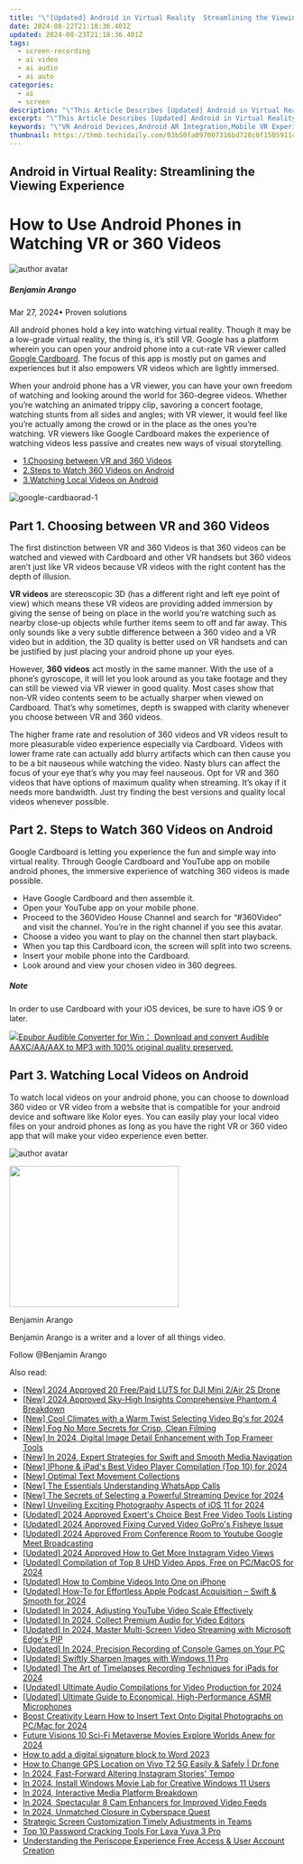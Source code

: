 ```yaml
---
title: "\"[Updated] Android in Virtual Reality  Streamlining the Viewing Experience for 2024\""
date: 2024-08-22T21:18:36.401Z
updated: 2024-08-23T21:18:36.401Z
tags: 
  - screen-recording
  - ai video
  - ai audio
  - ai auto
categories: 
  - ai
  - screen
description: "\"This Article Describes [Updated] Android in Virtual Reality: Streamlining the Viewing Experience for 2024\""
excerpt: "\"This Article Describes [Updated] Android in Virtual Reality: Streamlining the Viewing Experience for 2024\""
keywords: "\"VR Android Devices,Android AR Integration,Mobile VR Experiences,Android HMDs (Head-Mounted Displays),Streamlined VR Viewing,Virtual Reality on Android,Enhanced VR Interface\""
thumbnail: https://thmb.techidaily.com/03b50fa097007316bd728c0f1505911c6985b5446ee8e6c9838cd48c592632a7.png
---
```


## Android in Virtual Reality: Streamlining the Viewing Experience

# How to Use Android Phones in Watching VR or 360 Videos

![author avatar](https://images.wondershare.com/filmora/article-images/benjamin-arango-author.jpg)

##### Benjamin Arango

 Mar 27, 2024• Proven solutions

All android phones hold a key into watching virtual reality. Though it may be a low-grade virtual reality, the thing is, it’s still VR. Google has a platform wherein you can open your android phone into a cut-rate VR viewer called [Google Cardboard](https://tools.techidaily.com/wondershare/filmora/download/). The focus of this app is mostly put on games and experiences but it also empowers VR videos which are lightly immersed.

When your android phone has a VR viewer, you can have your own freedom of watching and looking around the world for 360-degree videos. Whether you’re watching an animated trippy clip, savoring a concert footage, watching stunts from all sides and angles; with VR viewer, it would feel like you’re actually among the crowd or in the place as the ones you’re watching. VR viewers like Google Cardboard makes the experience of watching videos less passive and creates new ways of visual storytelling.

* [1.Choosing between VR and 360 Videos](#part1)
* [2.Steps to Watch 360 Videos on Android](#part2)
* [3.Watching Local Videos on Android](#part3)

![google-cardbaorad-1](https://images.wondershare.com/filmora/resource/google-cardbaorad-1.jpg)

## Part 1\. Choosing between VR and 360 Videos

The first distinction between VR and 360 Videos is that 360 videos can be watched and viewed with Cardboard and other VR handsets but 360 videos aren’t just like VR videos because VR videos with the right content has the depth of illusion.

**VR videos** are stereoscopic 3D (has a different right and left eye point of view) which means these VR videos are providing added immersion by giving the sense of being on place in the world you’re watching such as nearby close-up objects while further items seem to off and far away. This only sounds like a very subtle difference between a 360 video and a VR video but in addition, the 3D quality is better used on VR handsets and can be justified by just placing your android phone up your eyes.

However, **360 videos** act mostly in the same manner. With the use of a phone’s gyroscope, it will let you look around as you take footage and they can still be viewed via VR viewer in good quality. Most cases show that non-VR video contents seem to be actually sharper when viewed on Cardboard. That’s why sometimes, depth is swapped with clarity whenever you choose between VR and 360 videos.

The higher frame rate and resolution of 360 videos and VR videos result to more pleasurable video experience especially via Cardboard. Videos with lower frame rate can actually add blurry artifacts which can then cause you to be a bit nauseous while watching the video. Nasty blurs can affect the focus of your eye that’s why you may feel nauseous. Opt for VR and 360 videos that have options of maximum quality when streaming. It’s okay if it needs more bandwidth. Just try finding the best versions and quality local videos whenever possible.

## Part 2\. Steps to Watch 360 Videos on Android

Google Cardboard is letting you experience the fun and simple way into virtual reality. Through Google Cardboard and YouTube app on mobile android phones, the immersive experience of watching 360 videos is made possible.

* Have Google Cardboard and then assemble it.
* Open your YouTube app on your mobile phone.
* Proceed to the 360Video House Channel and search for “#360Video” and visit the channel. You’re in the right channel if you see this avatar.
* Choose a video you want to play on the channel then start playback.
* When you tap this Cardboard icon, the screen will split into two screens.
* Insert your mobile phone into the Cardboard.
* Look around and view your chosen video in 360 degrees.

##### Note

In order to use Cardboard with your iOS devices, be sure to have iOS 9 or later.

<!-- affiliate ads begin -->
<a href="https://secure.2checkout.com/order/checkout.php?PRODS=4708689&QTY=1&AFFILIATE=108875&CART=1"><img src="https://www.epubor.com/images/uppic/audible-converter-interface.png" border="0">Epubor Audible Converter for Win： Download and convert Audible AAXC/AA/AAX to MP3 with 100% original quality preserved.</a>
<!-- affiliate ads end -->
## Part 3\. Watching Local Videos on Android

To watch local videos on your android phone, you can choose to download 360 video or VR video from a website that is compatible for your android device and software like Kolor eyes. You can easily play your local video files on your android phones as long as you have the right VR or 360 video app that will make your video experience even better.

![author avatar](https://images.wondershare.com/filmora/article-images/benjamin-arango-author.jpg)

<!-- affiliate ads begin -->
<a href="https://printrendy.pxf.io/c/5597632/1453721/17020" target="_top" id="1453721"><img src="//a.impactradius-go.com/display-ad/17020-1453721" border="0" alt="" width="300" height="250"/></a><img height="0" width="0" src="https://imp.pxf.io/i/5597632/1453721/17020" style="position:absolute;visibility:hidden;" border="0" />
<!-- affiliate ads end -->
Benjamin Arango

Benjamin Arango is a writer and a lover of all things video.

Follow @Benjamin Arango


<ins class="adsbygoogle"
     style="display:block"
     data-ad-format="autorelaxed"
     data-ad-client="ca-pub-7571918770474297"
     data-ad-slot="1223367746"></ins>



<ins class="adsbygoogle"
     style="display:block"
     data-ad-client="ca-pub-7571918770474297"
     data-ad-slot="8358498916"
     data-ad-format="auto"
     data-full-width-responsive="true"></ins>


<span class="atpl-alsoreadstyle">Also read:</span>
<div><ul>
<li><a href="https://fox-direct.techidaily.com/new-2024-approved-20-freepaid-luts-for-dji-mini-2air-2s-drone/"><u>[New] 2024 Approved  20 Free/Paid LUTS for DJI Mini 2/Air 2S Drone</u></a></li>
<li><a href="https://fox-direct.techidaily.com/new-2024-approved-sky-high-insights-comprehensive-phantom-4-breakdown/"><u>[New] 2024 Approved  Sky-High Insights  Comprehensive Phantom 4 Breakdown</u></a></li>
<li><a href="https://facebook-record-videos.techidaily.com/new-cool-climates-with-a-warm-twist-selecting-video-bgs-for-2024/"><u>[New] Cool Climates with a Warm Twist  Selecting Video Bg's for 2024</u></a></li>
<li><a href="https://some-techniques.techidaily.com/new-fog-no-more-secrets-for-crisp-clean-filming/"><u>[New] Fog No More  Secrets for Crisp, Clean Filming</u></a></li>
<li><a href="https://fox-direct.techidaily.com/new-in-2024-digital-image-detail-enhancement-with-top-frameer-tools/"><u>[New] In 2024, Digital Image Detail Enhancement with Top Frameer Tools</u></a></li>
<li><a href="https://fox-direct.techidaily.com/new-in-2024-expert-strategies-for-swift-and-smooth-media-navigation/"><u>[New] In 2024, Expert Strategies for Swift and Smooth Media Navigation</u></a></li>
<li><a href="https://fox-direct.techidaily.com/new-iphone-and-ipads-best-video-player-compilation-top-10-for-2024/"><u>[New] IPhone & iPad's Best Video Player Compilation (Top 10) for 2024</u></a></li>
<li><a href="https://fox-direct.techidaily.com/new-optimal-text-movement-collections/"><u>[New] Optimal Text Movement Collections</u></a></li>
<li><a href="https://fox-direct.techidaily.com/new-the-essentials-understanding-whatsapp-calls/"><u>[New] The Essentials  Understanding WhatsApp Calls</u></a></li>
<li><a href="https://fox-direct.techidaily.com/new-the-secrets-of-selecting-a-powerful-streaming-device-for-2024/"><u>[New] The Secrets of Selecting a Powerful Streaming Device for 2024</u></a></li>
<li><a href="https://fox-direct.techidaily.com/new-unveiling-exciting-photography-aspects-of-ios-11-for-2024/"><u>[New] Unveiling Exciting Photography Aspects of iOS 11 for 2024</u></a></li>
<li><a href="https://fox-direct.techidaily.com/updated-2024-approved-experts-choice-best-free-video-tools-listing/"><u>[Updated] 2024 Approved  Expert's Choice  Best Free Video Tools Listing</u></a></li>
<li><a href="https://fox-direct.techidaily.com/updated-2024-approved-fixing-curved-video-gopros-fisheye-issue/"><u>[Updated] 2024 Approved  Fixing Curved Video  GoPro's Fisheye Issue</u></a></li>
<li><a href="https://eaxpv-info.techidaily.com/updated-2024-approved-from-conference-room-to-youtube-google-meet-broadcasting/"><u>[Updated] 2024 Approved  From Conference Room to Youtube  Google Meet Broadcasting</u></a></li>
<li><a href="https://instagram-video-recordings.techidaily.com/updated-2024-approved-how-to-get-more-instagram-video-views/"><u>[Updated] 2024 Approved  How to Get More Instagram Video Views</u></a></li>
<li><a href="https://fox-direct.techidaily.com/updated-compilation-of-top-8-uhd-video-apps-free-on-pcmacos-for-2024/"><u>[Updated] Compilation of Top 8 UHD Video Apps, Free on PC/MacOS for 2024</u></a></li>
<li><a href="https://fox-direct.techidaily.com/updated-how-to-combine-videos-into-one-on-iphone/"><u>[Updated] How to Combine Videos Into One on iPhone</u></a></li>
<li><a href="https://fox-direct.techidaily.com/updated-how-to-for-effortless-apple-podcast-acquisition-swift-and-smooth-for-2024/"><u>[Updated] How-To for Effortless Apple Podcast Acquisition – Swift & Smooth for 2024</u></a></li>
<li><a href="https://fox-direct.techidaily.com/updated-in-2024-adjusting-youtube-video-scale-effectively/"><u>[Updated] In 2024, Adjusting YouTube Video Scale Effectively</u></a></li>
<li><a href="https://facebook-video-share.techidaily.com/updated-in-2024-collect-premium-audio-for-video-editors/"><u>[Updated] In 2024, Collect Premium Audio for Video Editors</u></a></li>
<li><a href="https://fox-direct.techidaily.com/updated-in-2024-master-multi-screen-video-streaming-with-microsoft-edges-pip/"><u>[Updated] In 2024, Master Multi-Screen Video Streaming with Microsoft Edge's PIP</u></a></li>
<li><a href="https://screen-video-capture.techidaily.com/updated-in-2024-precision-recording-of-console-games-on-your-pc/"><u>[Updated] In 2024, Precision Recording of Console Games on Your PC</u></a></li>
<li><a href="https://fox-direct.techidaily.com/updated-swiftly-sharpen-images-with-windows-11-pro/"><u>[Updated] Swiftly Sharpen Images with Windows 11 Pro</u></a></li>
<li><a href="https://screen-sharing-recording.techidaily.com/updated-the-art-of-timelapses-recording-techniques-for-ipads-for-2024/"><u>[Updated] The Art of Timelapses  Recording Techniques for iPads for 2024</u></a></li>
<li><a href="https://fox-direct.techidaily.com/updated-ultimate-audio-compilations-for-video-production-for-2024/"><u>[Updated] Ultimate Audio Compilations for Video Production for 2024</u></a></li>
<li><a href="https://fox-direct.techidaily.com/updated-ultimate-guide-to-economical-high-performance-asmr-microphones/"><u>[Updated] Ultimate Guide to Economical, High-Performance ASMR Microphones</u></a></li>
<li><a href="https://extra-resources.techidaily.com/boost-creativity-learn-how-to-insert-text-onto-digital-photographs-on-pcmac-for-2024/"><u>Boost Creativity  Learn How to Insert Text Onto Digital Photographs on PC/Mac for 2024</u></a></li>
<li><a href="https://fox-direct.techidaily.com/future-visions-10-sci-fi-metaverse-movies-explore-worlds-anew-for-2024/"><u>Future Visions  10 Sci-Fi Metaverse Movies Explore Worlds Anew for 2024</u></a></li>
<li><a href="https://phone-solutions.techidaily.com/how-to-add-a-digital-signature-block-to-word-2023-by-ldigisigner-sign-a-word-sign-a-word/"><u>How to add a digital signature block to Word 2023</u></a></li>
<li><a href="https://location-social.techidaily.com/how-to-change-gps-location-on-vivo-t2-5g-easily-and-safely-drfone-by-drfone-virtual-android/"><u>How to Change GPS Location on Vivo T2 5G Easily & Safely | Dr.fone</u></a></li>
<li><a href="https://fox-direct.techidaily.com/in-2024-fast-forward-altering-instagram-stories-tempo/"><u>In 2024, Fast-Forward  Altering Instagram Stories' Tempo</u></a></li>
<li><a href="https://fox-direct.techidaily.com/in-2024-install-windows-movie-lab-for-creative-windows-11-users/"><u>In 2024, Install Windows Movie Lab for Creative Windows 11 Users</u></a></li>
<li><a href="https://fox-direct.techidaily.com/in-2024-interactive-media-platform-breakdown/"><u>In 2024, Interactive Media Platform Breakdown</u></a></li>
<li><a href="https://fox-direct.techidaily.com/in-2024-spectacular-8-cam-enhancers-for-improved-video-feeds/"><u>In 2024, Spectacular 8 Cam Enhancers for Improved Video Feeds</u></a></li>
<li><a href="https://fox-direct.techidaily.com/in-2024-unmatched-closure-in-cyberspace-quest/"><u>In 2024, Unmatched Closure in Cyberspace Quest</u></a></li>
<li><a href="https://screen-activity-recording.techidaily.com/strategic-screen-customization-timely-adjustments-in-teams/"><u>Strategic Screen Customization  Timely Adjustments in Teams</u></a></li>
<li><a href="https://android-unlock.techidaily.com/top-10-password-cracking-tools-for-lava-yuva-3-pro-by-drfone-android/"><u>Top 10 Password Cracking Tools For Lava Yuva 3 Pro</u></a></li>
<li><a href="https://fox-direct.techidaily.com/understanding-the-periscope-experience-free-access-and-user-account-creation/"><u>Understanding the Periscope Experience  Free Access & User Account Creation</u></a></li>
</ul></div>
